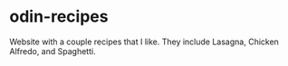 # odin-recipes
Website with a couple recipes that I like. They include Lasagna, Chicken Alfredo, and Spaghetti. 